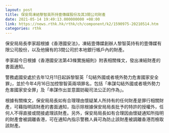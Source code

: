 ```yaml
---
layout: post
title: 保安局凍結黎智英所持壹傳媒股份及其3間公司財產
date: 2021-05-14 19:49:13.000000000 +08:00
link: https://news.rthk.hk/rthk/ch/component/k2/1590975-20210514.htm
categories: rthk
---
```


保安局局長李家超根據《香港國安法》，凍結壹傳媒創辦人黎智英持有的壹傳媒有限公司股份，以及他擁有的3間公司於本地銀行帳戶內的財產。

李家超今日根據《香港國安法第43條實施細則》附表相關條文，發出凍結財產的書面通知。

警務處國安處於去年12月11日起訴黎智英「勾結外國或者境外勢力危害國家安全罪」，並於今年4月16日加控黎智英兩項罪名，包括「串謀勾結外國或者境外勢力危害國家安全罪」及「串謀作出並意圖妨礙司法公正的作為」。

根據有關條文，保安局局長如有合理理由懷疑某人所持有的任何財產是罪行相關財產，可藉指明該財產的書面通知，指示除根據保安局局長批予的特許的授權外，任何人不得直接或間接處理該財產。另外，保安局局長如有合理因由懷疑通知所指明的財產會被調離香港，可在通知內指示警務人員可為防止該財產被調離香港而檢取該財產。
